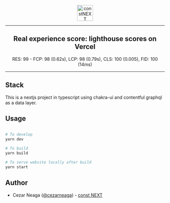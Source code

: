 <p align="center">
  <a href="https://github.com/cezarneaga/constnext" title="constNEXT">
    <img
      src="https://constnext.com/images/logo.svg"
      height="50"
      alt="constNEXT"
    />
  </a>
</p>

---

<h2 align="center">
Real experience score: lighthouse scores on Vercel
</h2>
<p align="center">
  RES: 99 - FCP: 98 (0.62s), LCP: 98 (0.79s), CLS: 100 (0.005), FID: 100 (14ms)
</p>

---

## Stack

This is a nextjs project in typescript using chakra-ui and contentful graphql as a data layer.

## Usage

```bash

# To develop
yarn dev

# To build
yarn build

# To serve website locally after build
yarn start

```

## Author

- Cezar Neaga ([@cezarneaga](https://twitter.com/cezarneaga)) - [const NEXT](https://constnext.com)
